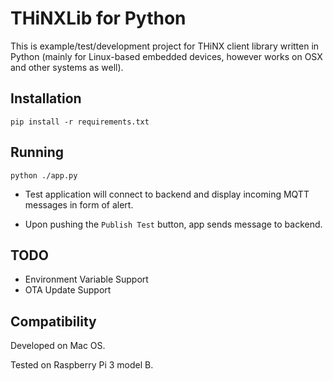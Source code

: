 # THiNXLib for Python

This is example/test/development project for THiNX client library written in Python (mainly for Linux-based embedded devices, however works on OSX and other systems as well).
## Installation

    pip install -r requirements.txt
## Running

    python ./app.py
    

* Test application will connect to backend and display incoming MQTT messages in form of alert.

* Upon pushing the `Publish Test` button, app sends message to backend.

## TODO

* Environment Variable Support
* OTA Update Support

## Compatibility

Developed on Mac OS.

Tested on Raspberry Pi 3 model B.
